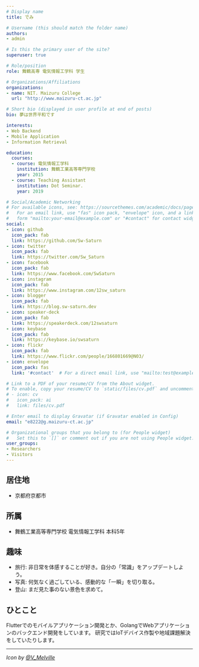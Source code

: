 ```yaml
---
# Display name
title: でみ

# Username (this should match the folder name)
authors:
- admin

# Is this the primary user of the site?
superuser: true

# Role/position
role: 舞鶴高専 電気情報工学科 学生

# Organizations/Affiliations
organizations:
- name: NIT. Maizuru College
  url: "http://www.maizuru-ct.ac.jp"

# Short bio (displayed in user profile at end of posts)
bio: 夢は世界平和です

interests:
- Web Backend
- Mobile Application
- Information Retrieval

education:
  courses:
  - course: 電気情報工学科
    institution: 舞鶴工業高等専門学校
    year: 2015
  - course: Teaching Assistant
    institution: Dot Seminar.
    year: 2019

# Social/Academic Networking
# For available icons, see: https://sourcethemes.com/academic/docs/page-builder/#icons
#   For an email link, use "fas" icon pack, "envelope" icon, and a link in the
#   form "mailto:your-email@example.com" or "#contact" for contact widget.
social:
- icon: github
  icon_pack: fab
  link: https://github.com/Sw-Saturn
- icon: twitter
  icon_pack: fab
  link: https://twitter.com/Sw_Saturn
- icon: facebook
  icon_pack: fab
  link: https://www.facebook.com/SwSaturn
- icon: instagram
  icon_pack: fab
  link: https://www.instagram.com/12sw_saturn
- icon: blogger
  icon_pack: fab
  link: https://blog.sw-saturn.dev
- icon: speaker-deck
  icon_pack: fab
  link: https://speakerdeck.com/12swsaturn
- icon: keybase
  icon_pack: fab
  link: https://keybase.io/swsaturn
- icon: flickr
  icon_pack: fab
  link: https://www.flickr.com/people/166801669@N03/
- icon: envelope
  icon_pack: fas
  link: '#contact'  # For a direct email link, use "mailto:test@example.org".

# Link to a PDF of your resume/CV from the About widget.
# To enable, copy your resume/CV to `static/files/cv.pdf` and uncomment the lines below.
# - icon: cv
#   icon_pack: ai
#   link: files/cv.pdf

# Enter email to display Gravatar (if Gravatar enabled in Config)
email: "e8222@g.maizuru-ct.ac.jp"

# Organizational groups that you belong to (for People widget)
#   Set this to `[]` or comment out if you are not using People widget.
user_groups:
- Researchers
- Visitors
---
```


## 居住地

- 京都府京都市

## 所属

- 舞鶴工業高等専門学校 電気情報工学科 本科5年

## 趣味

- 旅行: 非日常を体感することが好き。自分の「常識」をアップデートしよう。
- 写真: 何気なく過ごしている、感動的な「一瞬」を切り取る。
- 登山: まだ見た事のない景色を求めて。

## ひとこと

Flutterでのモバイルアプリケーション開発とか、GolangでWebアプリケーションのバックエンド開発をしています。
研究ではIoTデバイス作製や地域課題解決をしていたりします。

---
*Icon by [@V_Melville](https://twitter.com/V_Melville)*
